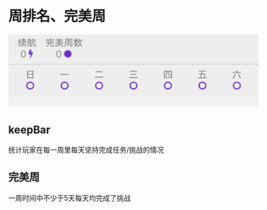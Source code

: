 # 周排名、完美周

![keepbar](.gitbook/assets/wechatimg355.png)

## keepBar

统计玩家在每一周里每天坚持完成任务/挑战的情况

## 完美周

一周时间中不少于5天每天均完成了挑战

